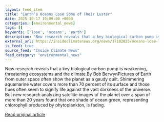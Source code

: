 ```yaml
---
layout: feed_item
title: "Earth’s Oceans Lose Some of Their Luster"
date: 2025-10-17 19:09:00 +0000
categories: [environmental_news]
tags: []
keywords: ['lose', 'oceans', 'earth']
description: "New research reveals that a key biological carbon pump is weakening, threatening ecosystems and the climate"
external_url: https://insideclimatenews.org/news/17102025/oceans-lose-luster-phytoplankton-decline/
is_feed: true
source_feed: "Inside Climate News"
feed_category: "environmental_news"
---
```


New research reveals that a key biological carbon pump is weakening, threatening ecosystems and the climate.By Bob BerwynPictures of Earth from outer space often show the planet as a gaudy quilt. Shimmering aquamarine water covers more than 70 percent of its surface and those hues often seem to signify life against the vast darkness of the universe. But new research analyzing satellite images of the planet over a span of more than 20 years found that one shade of ocean green, representing chlorophyll produced by phytoplankton, is fading.&nbsp;

[Read original article](https://insideclimatenews.org/news/17102025/oceans-lose-luster-phytoplankton-decline/)
